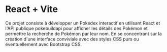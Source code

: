 # React + Vite

Ce projet consiste à développer un Pokédex interactif en utilisant React et l'API publique
pokebuildapi pour afficher les détails des Pokémon et permettre la recherche de Pokémon
par leur nom. En se concentrant sur la création d'une interface conviviale avec des styles CSS
purs ou éventuellement avec Bootstrap CSS.
